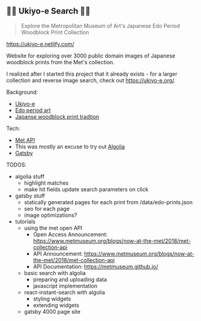 ## 🌊🌊 Ukiyo-e Search 🌊🌊

> Explore the Metropolitan Museum of Art's Japanese Edo Period Woodblock Print Collection

https://ukiyo-e.netlify.com/

Website for exploring over 3000 public domain images of Japanese woodblock prints from the Met's collection.

I realized after I started this project that it already exists - for a larger collection and reverse image search, check out https://ukiyo-e.org/.

Background:

- [Ukiyo-e](https://www.metmuseum.org/toah/hd/plea/hd_plea.htm)
- [Edo period art](https://www.metmuseum.org/toah/hd/edop/hd_edop.htm)
- [Japanse woodblock print tradtion](https://www.metmuseum.org/toah/hd/ukiy/hd_ukiy.htm)

Tech:

- [Met API](https://metmuseum.github.io/)
- This was mostly an excuse to try out [Algolia](https://www.algolia.com/)
- [Gatsby](https://www.gatsbyjs.org/)

TODOS:

- algolia stuff
  - highlight matches
  - make hit fields update search parameters on click
- gatsby stuff
  - statically generated pages for each print from /data/edo-prints.json
  - seo for each page
  - image optimizations?
- tutorials
  - using the met open API
    - Open Access Announcement: https://www.metmuseum.org/blogs/now-at-the-met/2018/met-collection-api
    - API Announcement: https://www.metmuseum.org/blogs/now-at-the-met/2018/met-collection-api
    - API Documentation: https://metmuseum.github.io/
  - basic search with algolia
    - preparing and uploading data
    - javascript implementation
  - react-instant-search with algolia
    - styling widgets
    - extending widgets
  - gatsby 4000 page site
